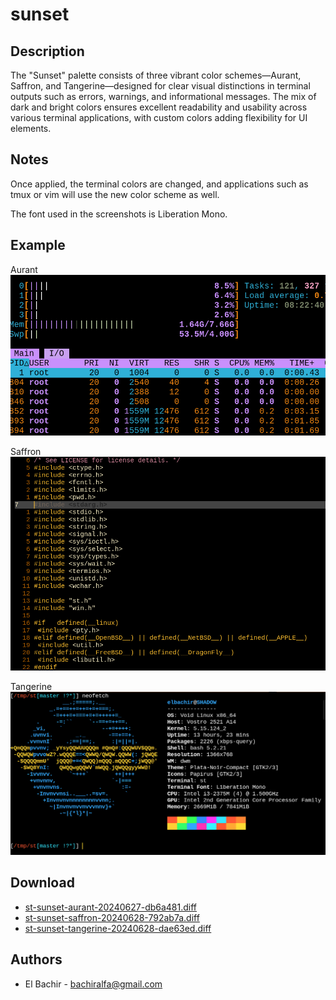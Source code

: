 sunset
======

Description
-----------

The "Sunset" palette consists of three vibrant color schemes—Aurant,
Saffron, and Tangerine—designed for clear visual distinctions in terminal
outputs such as errors, warnings, and informational messages. The mix of
dark and bright colors ensures excellent readability and usability across
various terminal applications, with custom colors adding flexibility for
UI elements.

Notes
-----

Once applied, the terminal colors are changed, and applications such as
tmux or vim will use the new color scheme as well.

The font used in the screenshots is Liberation Mono.

Example
-------

Aurant
[![Screenshot](st-sunset-aurant.png)](st-sunset-aurant.png)

Saffron
[![Screenshot](st-sunset-saffron.png)](st-sunset-saffron.png)

Tangerine
[![Screenshot](st-sunset-tangerine.png)](st-sunset-tangerine.png)

Download
--------

* [st-sunset-aurant-20240627-db6a481.diff](st-sunset-aurant-20240627-db6a481.diff)
* [st-sunset-saffron-20240628-792ab7a.diff](st-sunset-saffron-20240628-792ab7a.diff)
* [st-sunset-tangerine-20240628-dae63ed.diff](st-sunset-tangerine-20240628-dae63ed.diff)

Authors
-------

* El Bachir - <bachiralfa@gmail.com>
